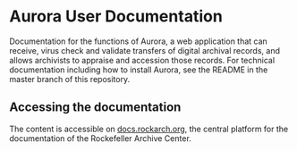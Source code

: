 # Aurora User Documentation

Documentation for the functions of Aurora, a web application that can receive, virus check and validate transfers of digital archival records, and allows archivists to appraise and accession those records. For technical documentation including how to install Aurora, see the README in the master branch of this repository.

## Accessing the documentation
The content is accessible on [docs.rockarch.org](docs.rockarch.org), the central platform for the documentation of the Rockefeller Archive Center.
